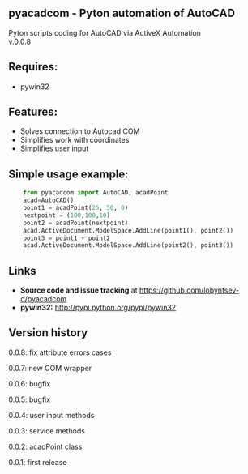 pyacadcom - Pyton automation of AutoCAD
------
Pyton scripts coding for AutoCAD via ActiveX Automation  
v.0.0.8

Requires:
------
- pywin32

Features:
------
- Solves connection to Autocad COM
- Simplifies work with coordinates
- Simplifies user input

Simple usage example:
------
```Python
    from pyacadcom import AutoCAD, acadPoint
    acad=AutoCAD()
    point1 = acadPoint(25, 50, 0)
    nextpoint = (100,100,10)
    point2 = acadPoint(nextpoint)
    acad.ActiveDocument.ModelSpace.AddLine(point1(), point2())
    point3 = point1 + point2
    acad.ActiveDocument.ModelSpace.AddLine(point2(), point3())
```

Links
------
- **Source code and issue tracking** at https://github.com/lobyntsev-d/pyacadcom
- **pywin32:** http://pypi.python.org/pypi/pywin32


Version history
------
0.0.8: fix attribute errors cases

0.0.7: new COM wrapper

0.0.6: bugfix

0.0.5: bugfix

0.0.4: user input methods

0.0.3: service methods

0.0.2: acadPoint class

0.0.1: first release

